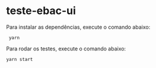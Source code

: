 # teste-ebac-ui




Para instalar as dependências, execute o comando abaixo:
````
 yarn
 ````

Para rodar os testes, execute o comando abaixo: 
````
yarn start 
`````
